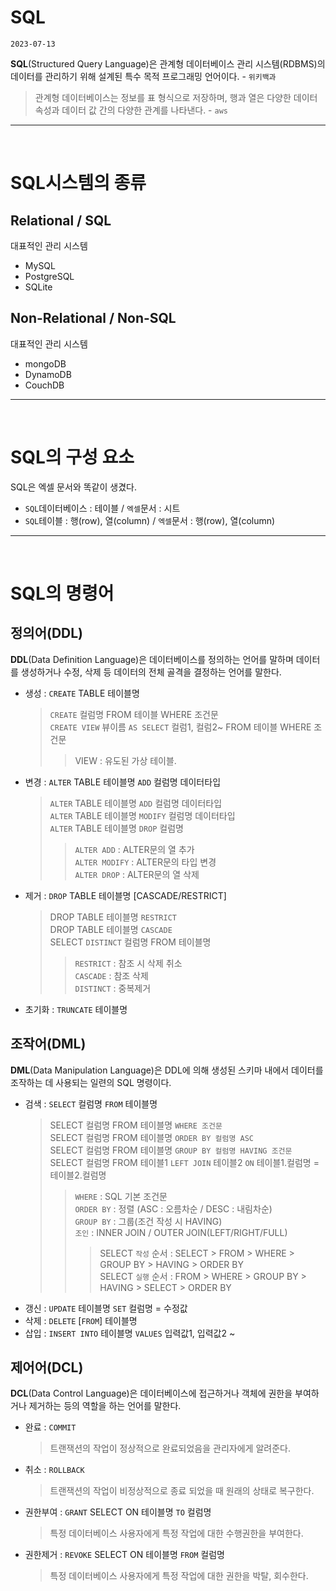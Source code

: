# SQL

`2023-07-13`

**SQL**(Structured Query Language)은 관계형 데이터베이스 관리 시스템(RDBMS)의 데이터를 관리하기 위해 설계된 특수 목적 프로그래밍 언어이다. - `위키백과`

> 관계형 데이터베이스는 정보를 표 형식으로 저장하며, 행과 열은 다양한 데이터 속성과 데이터 값 간의 다양한 관계를 나타낸다. - `aws`

---

<br>

# SQL시스템의 종류

## Relational / SQL

대표적인 관리 시스템

- MySQL
- PostgreSQL
- SQLite

## Non-Relational / Non-SQL

대표적인 관리 시스템

- mongoDB
- DynamoDB
- CouchDB

---

<br>

# SQL의 구성 요소

SQL은 엑셀 문서와 똑같이 생겼다.

- `SQL`데이터베이스 : 테이블 / `엑셀`문서 : 시트
- `SQL`테이블 : 행(row), 열(column) / `엑셀`문서 : 행(row), 열(column)

---

<br>

# SQL의 명령어

## 정의어(DDL)

**DDL**(Data Definition Language)은 데이터베이스를 정의하는 언어를 말하며 데이터를 생성하거나 수정, 삭제 등 데이터의 전체 골격을 결정하는 언어를 말한다.

- 생성 : `CREATE` TABLE 테이블명

  > `CREATE` 컬럼명 FROM 테이블 WHERE 조건문 <br> `CREATE VIEW` 뷰이름 `AS SELECT` 컬럼1, 컬럼2~ FROM 테이블 WHERE 조건문
  >
  > > VIEW : 유도된 가상 테이블.

- 변경 : `ALTER` TABLE 테이블명 `ADD` 컬럼명 데이터타입
  > `ALTER` TABLE 테이블명 `ADD` 컬럼명 데이터타입 <br> `ALTER` TABLE 테이블명 `MODIFY` 컬럼명 데이터타입 <br> `ALTER` TABLE 테이블명 `DROP` 컬럼명
  >
  > > `ALTER ADD` : ALTER문의 열 추가 <br> `ALTER MODIFY` : ALTER문의 타입 변경 <br> `ALTER DROP` : ALTER문의 열 삭제 <br>
- 제거 : `DROP` TABLE 테이블명 [CASCADE/RESTRICT]
  > DROP TABLE 테이블명 `RESTRICT` <br> DROP TABLE 테이블명 `CASCADE` <br> SELECT `DISTINCT` 컬럼명 FROM 테이블명
  >
  > > `RESTRICT` : 참조 시 삭제 취소 <br> `CASCADE` : 참조 삭제 <br> `DISTINCT` : 중복제거
- 초기화 : `TRUNCATE` 테이블명

## 조작어(DML)

**DML**(Data Manipulation Language)은 DDL에 의해 생성된 스키마 내에서 데이터를 조작하는 데 사용되는 일련의 SQL 명령이다.

- 검색 : `SELECT` 컬럼명 `FROM` 테이블명
  > SELECT 컬럼명 FROM 테이블명 `WHERE 조건문` <br>
  > SELECT 컬럼명 FROM 테이블명 `ORDER BY 컬럼명 ASC` <br>
  > SELECT 컬럼명 FROM 테이블명 `GROUP BY 컬럼명 HAVING 조건문` <br>
  > SELECT 컬럼명 FROM 테이블1 `LEFT JOIN` 테이블2 `ON` 테이블1.컬럼명 = 테이블2.컬럼명
  >
  > > `WHERE` : SQL 기본 조건문 <br> `ORDER BY` : 정렬 (ASC : 오름차순 / DESC : 내림차순) <br> `GROUP BY` : 그룹(조건 작성 시 HAVING) <br> `조인` : INNER JOIN / OUTER JOIN(LEFT/RIGHT/FULL)
  > >
  > > > SELECT `작성` 순서 : SELECT > FROM > WHERE > GROUP BY > HAVING > ORDER BY <br> SELECT `실행` 순서 : FROM > WHERE > GROUP BY > HAVING > SELECT > ORDER BY
- 갱신 : `UPDATE` 테이블명 `SET` 컬럼명 = 수정값
- 삭제 : `DELETE` [`FROM`] 테이블명
- 삽입 : `INSERT INTO` 테이블명 `VALUES` 입력값1, 입력값2 ~

## 제어어(DCL)

**DCL**(Data Control Language)은 데이터베이스에 접근하거나 객체에 권한을 부여하거나 제거하는 등의 역할을 하는 언어를 말한다.

- 완료 : `COMMIT`
  > 트랜잭션의 작업이 정상적으로 완료되었음을 관리자에게 알려준다.
- 취소 : `ROLLBACK`
  > 트랜잭션의 작업이 비정상적으로 종료 되었을 때 원래의 상태로 복구한다.
- 권한부여 : `GRANT` SELECT ON 테이블명 `TO` 컬럼명
  > 특정 데이터베이스 사용자에게 특정 작업에 대한 수행권한을 부여한다.
- 권한제거 : `REVOKE` SELECT ON 테이블명 `FROM` 컬럼명
  > 특정 데이터베이스 사용자에게 특정 작업에 대한 권한을 박탈, 회수한다.
